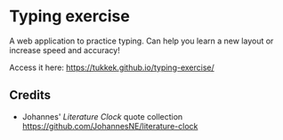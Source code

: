 # Typing exercise

A web application to practice typing. Can help you learn a new layout or increase speed and accuracy!

Access it here: https://tukkek.github.io/typing-exercise/

## Credits

* Johannes' *Literature Clock* quote collection https://github.com/JohannesNE/literature-clock
